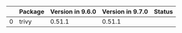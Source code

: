 <!-- markdown-link-check-disable -->

|    | Package   | Version in 9.6.0   | Version in 9.7.0   | Status   |
|---:|:----------|:-------------------|:-------------------|:---------|
|  0 | trivy     | 0.51.1             | 0.51.1             |          |